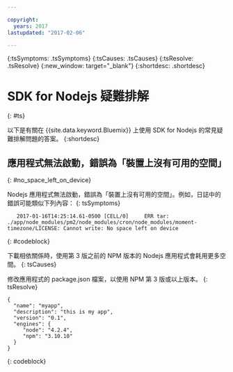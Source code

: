```yaml
---

copyright:
  years: 2017
lastupdated: "2017-02-06"

---
```


{:tsSymptoms: .tsSymptoms}
{:tsCauses: .tsCauses}
{:tsResolve: .tsResolve}
{:new_window: target="_blank"}
{:shortdesc: .shortdesc}

# SDK for Nodejs 疑難排解
{: #ts}


以下是有關在 {{site.data.keyword.Bluemix}} 上使用 SDK for Nodejs 的常見疑難排解問題的答案。
{:shortdesc}

## 應用程式無法啟動，錯誤為「裝置上沒有可用的空間」
{: #no_space_left_on_device}


Nodejs 應用程式無法啟動，錯誤為「裝置上沒有可用的空間」。例如，日誌中的錯誤可能類似下列內容：
{: tsSymptoms}

```
   2017-01-16T14:25:14.61-0500 [CELL/0]     ERR tar: ./app/node_modules/pm2/node_modules/cron/node_modules/moment-timezone/LICENSE: Cannot write: No space left on device

```
{: #codeblock}

下載相依關係時，使用第 3 版之前的 NPM 版本的 Nodejs 應用程式會耗用更多空間。
{: tsCauses}

修改應用程式的 package.json 檔案，以使用 NPM 第 3 版或以上版本。
{: tsResolve}

```
{
  "name": "myapp",
  "description": "this is my app",
  "version": "0.1",
  "engines": {
     "node": "4.2.4",
     "npm": "3.10.10"
  }
}
```
{: codeblock}
